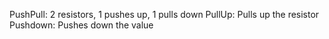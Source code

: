 
PushPull:
2 resistors, 1 pushes up, 1 pulls down
PullUp:
Pulls up the resistor
Pushdown:
Pushes down the value